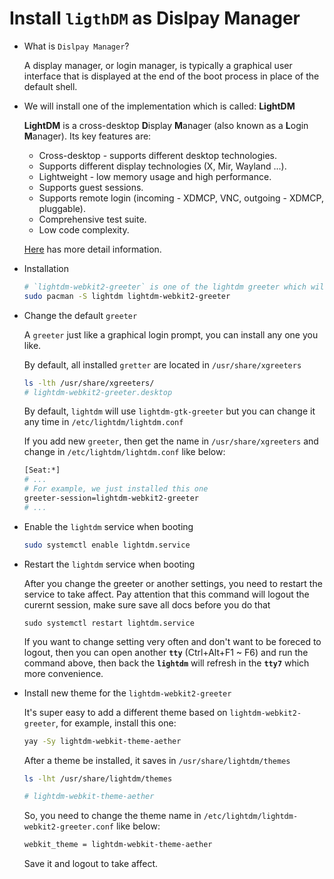 # Install **`ligthDM`** as Dislpay Manager

- What is `Dislpay Manager`?

    A display manager, or login manager, is typically a graphical user interface that is displayed at the end of the boot process in place of the default shell.

- We will install one of the implementation which is called: **LightDM**

    **LightDM** is a cross-desktop **D**isplay **M**anager (also known as a **L**ogin **M**anager). Its key features are:

    - Cross-desktop - supports different desktop technologies.
    - Supports different display technologies (X, Mir, Wayland ...).
    - Lightweight - low memory usage and high performance.
    - Supports guest sessions.
    - Supports remote login (incoming - XDMCP, VNC, outgoing - XDMCP, pluggable).
    - Comprehensive test suite.
    - Low code complexity.

    [Here](https://wiki.archlinux.org/index.php/LightDM) has more detail information.

- Installation 

    ```bash
    # `lightdm-webkit2-greeter` is one of the lightdm greeter which will explain below
    sudo pacman -S lightdm lightdm-webkit2-greeter
    ```

- Change the default `greeter`

    A `greeter` just like a graphical login prompt, you can install any one you like.

    By default, all installed `gretter` are located in `/usr/share/xgreeters`

    ```bash
    ls -lth /usr/share/xgreeters/
    # lightdm-webkit2-greeter.desktop
    ```

    By default, `lightdm` will use `lightdm-gtk-greeter` but you can change it any time in `/etc/lightdm/lightdm.conf`

    If you add new `greeter`, then get the name in `/usr/share/xgreeters` and change in `/etc/lightdm/lightdm.conf` like below:

    ```bash
    [Seat:*]
    # ...
    # For example, we just installed this one
    greeter-session=lightdm-webkit2-greeter
    # ...

    ```

- Enable the `lightdm` service when booting

    ```bash
    sudo systemctl enable lightdm.service
    ```

- Restart the `lightdm` service when booting

    After you change the greeter or another settings, you need to restart the service to take affect.
    Pay attention that this command will logout the curernt session, 
    make sure save all docs before you do that

    ```
    sudo systemctl restart lightdm.service
    ```

    If you want to change setting very often and don't want to be foreced to logout, then you can open
    another **`tty`** (Ctrl+Alt+F1 ~ F6) and run the command above, then back the **`lightdm`** will 
    refresh in the **`tty7`** which more convenience. 

- Install new theme for the `lightdm-webkit2-greeter`

    It's super easy to add a different theme based on `lightdm-webkit2-greeter`, for example, install this one:

    ```bash
    yay -Sy lightdm-webkit-theme-aether
    ```

    After a theme be installed, it saves in `/usr/share/lightdm/themes`

    ```bash
    ls -lht /usr/share/lightdm/themes

    # lightdm-webkit-theme-aether
    ```

    So, you need to change the theme name in `/etc/lightdm/lightdm-webkit2-greeter.conf` like below:

    ```bash
    webkit_theme = lightdm-webkit-theme-aether
    ```

    Save it and logout to take affect.
